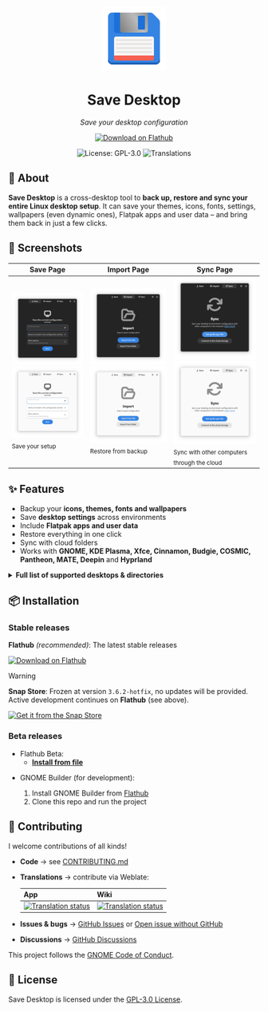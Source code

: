 <div align="center">
  <img src="/data/icons/hicolor/scalable/apps/io.github.vikdevelop.SaveDesktop.svg" width="128"/>
  <h1>Save Desktop</h1>
  <p><i>Save your desktop configuration</i></p>

  <a href='https://flathub.org/apps/io.github.vikdevelop.SaveDesktop'><img width='180' alt="Download on Flathub" src='https://flathub.org/api/badge?svg&locale=en&light'/></a>
  
  ![License: GPL-3.0](https://img.shields.io/badge/License-GPLv3-blue.svg)
  ![Translations](https://hosted.weblate.org/widget/vikdevelop/savedesktop/svg-badge.svg)
</div>

## 🚀 About

**Save Desktop** is a cross-desktop tool to **back up, restore and sync your entire Linux desktop setup**.
It can save your themes, icons, fonts, settings, wallpapers (even dynamic ones), Flatpak apps and user data – and bring them back in just a few clicks.

## 📸 Screenshots

| Save Page | Import Page | Sync Page |
|-------------|-------------|-----------|
| ![Save Page dark](/data/screenshots/save_page_dark.png#gh-dark-mode-only) ![Save Page light](/data/screenshots/save_page.png#gh-light-mode-only)<br><sub>Save your setup</sub> | ![Import Page dark](/data/screenshots/import_page_dark.png#gh-dark-mode-only) ![Import Page light](/data/screenshots/import_page.png#gh-light-mode-only)<br><sub>Restore from backup</sub> | ![Sync Page dark](/data/screenshots/sync_page_dark.png#gh-dark-mode-only) ![Sync Page light](/data/screenshots/sync_page.png#gh-light-mode-only)<br><sub>Sync with other computers through the cloud</sub> |

## ✨ Features

- Backup your **icons, themes, fonts and wallpapers**
- Save **desktop settings** across environments
- Include **Flatpak apps and user data**
- Restore everything in one click
- Sync with cloud folders
- Works with **GNOME, KDE Plasma, Xfce, Cinnamon, Budgie, COSMIC, Pantheon, MATE, Deepin** and **Hyprland**

<details>
  <summary><b>Full list of supported desktops & directories</b></summary>

  - **General directories**
  ```
  - ~/.config/dconf
  - ~/.local/share/backgrounds 
  - ~/.themes
  - ~/.icons
  - ~/.local/share/icons
  - ~/.local/share/fonts
  - ~/.fonts
  - ~/.config/gtk-4.0 
  - ~/.config/gtk-3.0
  - ~/.var/app
  - ~/.local/share/flatpak/app
  - /var/lib/flatpak/app
  ```
  - **GNOME**
  ```
   - ~/.local/share/gnome-background-properties
   - ~/.local/share/gnome-shell
   - ~/.local/share/nautilus-python
   - ~/.local/share/nautilus
   - ~/.local/share/gnome-control-center
  ```
  - **Pantheon**
  ```
  - ~/.config/plank 
  - ~/.config/marlin 
  ```
  - **Cinnamon**
  ```
  - ~/.config/nemo
  - ~/.local/share/cinnamon
  - ~/.cinnamon
  ```
  - **Budgie**
  ```
  - ~/.config/budgie-desktop
  - ~/.config/budgie-extras
  - ~/.config/nemo
  ```
  - **Cosmic (Old)**
  ```
  - ~/.config/pop-shell
  - ~/.local/share/nautilus
  ```
  - **Cosmic (New)**
  ```
  - ~/.config/cosmic
  - ~/.local/state/cosmic
  ```
  - **Xfce**
  ```
  - ~/.config/xfce4
  - ~/.config/Thunar
  - ~/.xfce4
  ```
  - **MATE**
  ```
  - ~/.config/caja
  ```
  - **KDE Plasma**
  ```
  - ~/.config/[k]* (all directories and files beginning with k)
  - ~/.config/gtkrc
  - ~/.config/dolphinrc
  - ~/.config/gwenviewrc
  - ~/.config/plasmashellrc
  - ~/.config/spectaclerc
  - ~/.config/plasmarc
  - ~/.config/plasma-org.kde.plasma.desktop-appletsrc
  - ~/.local/share/[k]* (all directories and files beginning with k)
  - ~/.local/share/konsole
  - ~/.local/share/dolphin
  - ~/.local/share/sddm
  - ~/.local/share/wallpapers
  - ~/.local/share/plasma-systemmonitor
  - ~/.local/share/plasma
  - ~/.local/share/aurorae
  - ~/.local/share/kscreen
  - ~/.local/share/color-schemes
  ```
  - **Deepin**
  ```
  - ~/.config/deepin
  - ~/.local/share/deepin
  ```
  - **Hyprland**
  ```
  - ~/.config/hypr
  ```
</details>

## 📦 Installation

### Stable releases

**Flathub** _(recommended)_: The latest stable releases

<a href='https://flathub.org/apps/io.github.vikdevelop.SaveDesktop'><img width='180' alt='Download on Flathub' src='https://flathub.org/api/badge?svg&locale=en&light'/></a>

> [!WARNING]
> **Snap Store**: Frozen at version `3.6.2-hotfix`, no updates will be provided. Active development continues on **Flathub** (see above).
>
> <a href="https://snapcraft.io/savedesktop"><img alt="Get it from the Snap Store" src="https://snapcraft.io/en/light/install.svg" /></a>

### Beta releases
- Flathub Beta:
  - [**Install from file**](https://dl.flathub.org/beta-repo/appstream/io.github.vikdevelop.SaveDesktop.flatpakref)

* GNOME Builder (for development):

  1. Install GNOME Builder from [Flathub](https://flathub.org/apps/org.gnome.Builder)
  2. Clone this repo and run the project

## 🤝 Contributing

I welcome contributions of all kinds!

* **Code** → see [CONTRIBUTING.md](https://github.com/vikdevelop/SaveDesktop/blob/main/CONTRIBUTING.md)
* **Translations** → contribute via Weblate:

  | App                                                                                                                                                                                      | Wiki                                                                                                                                                                                                             |
  | ---------------------------------------------------------------------------------------------------------------------------------------------------------------------------------------- | ---------------------------------------------------------------------------------------------------------------------------------------------------------------------------------------------------------------- |
  | <a href="https://hosted.weblate.org/projects/vikdevelop/savedesktop/"><img src="https://hosted.weblate.org/widget/vikdevelop/savedesktop/287x66-grey.png" alt="Translation status"/></a> | <a href="https://hosted.weblate.org/projects/vikdevelop/savedesktop-github-wiki/"><img src="https://hosted.weblate.org/widget/vikdevelop/savedesktop-github-wiki/287x66-grey.png" alt="Translation status"/></a> |
* **Issues & bugs** → [GitHub Issues](https://github.com/vikdevelop/SaveDesktop/issues) or [Open issue without GitHub](https://vikdevelop.github.io/SaveDesktop/open-issue/)
* **Discussions** → [GitHub Discussions](https://github.com/vikdevelop/SaveDesktop/discussions)

This project follows the [GNOME Code of Conduct](https://conduct.gnome.org).

## 📜 License

Save Desktop is licensed under the [GPL-3.0 License](LICENSE).
